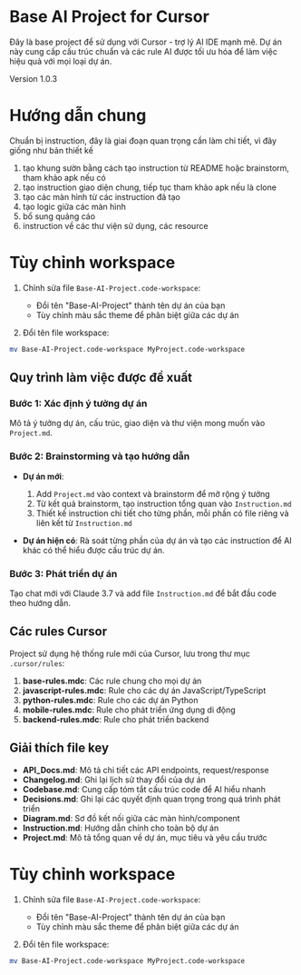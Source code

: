 # Base AI Project for Cursor

Đây là base project để sử dụng với Cursor - trợ lý AI IDE mạnh mẽ. Dự án này cung cấp cấu trúc chuẩn và các rule AI được tối ưu hóa để làm việc hiệu quả với mọi loại dự án.

Version 1.0.3

# Hướng dẫn chung

Chuẩn bị instruction, đây là giai đoạn quan trọng cần làm chi tiết, vì đây giống như bản thiết kế

1. tạo khung sườn bằng cách tạo instruction từ README hoặc brainstorm, tham khảo apk nếu có
2. tạo instruction giao diện chung, tiếp tục tham khảo apk nếu là clone
3. tạo các màn hình từ các instruction đã tạo
4. tạo logic giữa các màn hình
5. bổ sung quảng cáo
6. instruction về các thư viện sử dụng, các resource

# Tùy chỉnh workspace

1. Chỉnh sửa file `Base-AI-Project.code-workspace`:

   - Đổi tên "Base-AI-Project" thành tên dự án của bạn
   - Tùy chỉnh màu sắc theme để phân biệt giữa các dự án

2. Đổi tên file workspace:

```bash
mv Base-AI-Project.code-workspace MyProject.code-workspace
```

## Quy trình làm việc được đề xuất

### Bước 1: Xác định ý tưởng dự án

Mô tả ý tưởng dự án, cấu trúc, giao diện và thư viện mong muốn vào `Project.md`.

### Bước 2: Brainstorming và tạo hướng dẫn

- **Dự án mới**:

  1. Add `Project.md` vào context và brainstorm để mở rộng ý tưởng
  2. Từ kết quả brainstorm, tạo instruction tổng quan vào `Instruction.md`
  3. Thiết kế instruction chi tiết cho từng phần, mỗi phần có file riêng và liên kết từ `Instruction.md`

- **Dự án hiện có**:
  Rà soát từng phần của dự án và tạo các instruction để AI khác có thể hiểu được cấu trúc dự án.

### Bước 3: Phát triển dự án

Tạo chat mới với Claude 3.7 và add file `Instruction.md` để bắt đầu code theo hướng dẫn.

## Các rules Cursor

Project sử dụng hệ thống rule mới của Cursor, lưu trong thư mục `.cursor/rules`:

1. **base-rules.mdc**: Các rule chung cho mọi dự án
2. **javascript-rules.mdc**: Rule cho các dự án JavaScript/TypeScript
3. **python-rules.mdc**: Rule cho các dự án Python
4. **mobile-rules.mdc**: Rule cho phát triển ứng dụng di động
5. **backend-rules.mdc**: Rule cho phát triển backend

## Giải thích file key

- **API_Docs.md**: Mô tả chi tiết các API endpoints, request/response
- **Changelog.md**: Ghi lại lịch sử thay đổi của dự án
- **Codebase.md**: Cung cấp tóm tắt cấu trúc code để AI hiểu nhanh
- **Decisions.md**: Ghi lại các quyết định quan trọng trong quá trình phát triển
- **Diagram.md**: Sơ đồ kết nối giữa các màn hình/component
- **Instruction.md**: Hướng dẫn chính cho toàn bộ dự án
- **Project.md**: Mô tả tổng quan về dự án, mục tiêu và yêu cầu
  trước

# Tùy chỉnh workspace

1. Chỉnh sửa file `Base-AI-Project.code-workspace`:

   - Đổi tên "Base-AI-Project" thành tên dự án của bạn
   - Tùy chỉnh màu sắc theme để phân biệt giữa các dự án

2. Đổi tên file workspace:

```bash
mv Base-AI-Project.code-workspace MyProject.code-workspace
```
